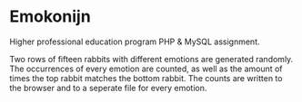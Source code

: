 # Emokonijn

Higher professional education program PHP &amp; MySQL assignment.

Two rows of fifteen rabbits with different emotions are generated randomly. The occurrences of every emotion are counted, as well as the amount of times the top rabbit matches the bottom rabbit. The counts are written to the browser and to a seperate file for every emotion.
